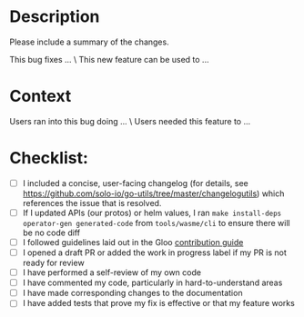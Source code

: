 # Description

Please include a summary of the changes.

This bug fixes ... \ This new feature can be used to ...

# Context

Users ran into this bug doing ... \ Users needed this feature to ...

# Checklist:

- [ ] I included a concise, user-facing changelog (for details, see https://github.com/solo-io/go-utils/tree/master/changelogutils) which references the issue that is resolved.
- [ ] If I updated APIs (our protos) or helm values, I ran `make install-deps operator-gen generated-code` from `tools/wasme/cli` to ensure there will be no code diff
- [ ] I followed guidelines laid out in the Gloo [contribution guide](https://docs.solo.io/gloo/latest/contributing/)
- [ ] I opened a draft PR or added the work in progress label if my PR is not ready for review
- [ ] I have performed a self-review of my own code
- [ ] I have commented my code, particularly in hard-to-understand areas
- [ ] I have made corresponding changes to the documentation
- [ ] I have added tests that prove my fix is effective or that my feature works
